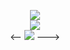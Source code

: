 <p align = "center">
  <img  src = "http://github-readme-streak-stats.herokuapp.com?user=mazy06000&date_format=j%2Fn%5B%2FY%5D"><br />
  <img  src = "https://github-readme-stats.vercel.app/api?username=mazy06000&show_icons=true"><br />
  <-- <img src = "https://github-readme-stats.vercel.app/api/top-langs/?username=mazy06000&layout=compact1"> --->
</p>
